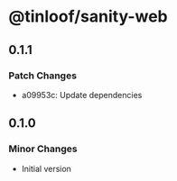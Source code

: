 # @tinloof/sanity-web

## 0.1.1

### Patch Changes

- a09953c: Update dependencies

## 0.1.0

### Minor Changes

- Initial version
